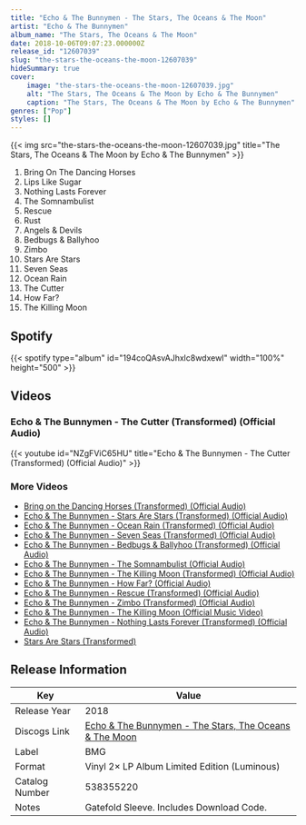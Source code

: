 ```yaml
---
title: "Echo & The Bunnymen - The Stars, The Oceans & The Moon"
artist: "Echo & The Bunnymen"
album_name: "The Stars, The Oceans & The Moon"
date: 2018-10-06T09:07:23.000000Z
release_id: "12607039"
slug: "the-stars-the-oceans-the-moon-12607039"
hideSummary: true
cover:
    image: "the-stars-the-oceans-the-moon-12607039.jpg"
    alt: "The Stars, The Oceans & The Moon by Echo & The Bunnymen"
    caption: "The Stars, The Oceans & The Moon by Echo & The Bunnymen"
genres: ["Pop"]
styles: []
---
```


{{< img src="the-stars-the-oceans-the-moon-12607039.jpg" title="The Stars, The Oceans & The Moon by Echo & The Bunnymen" >}}

<!-- section break -->

1. Bring On The Dancing Horses
2. Lips Like Sugar
3. Nothing Lasts Forever
4. The Somnambulist
5. Rescue
6. Rust
7. Angels & Devils
8. Bedbugs & Ballyhoo
9. Zimbo
10. Stars Are Stars
11. Seven Seas
12. Ocean Rain
13. The Cutter
14. How Far?
15. The Killing Moon

<!-- section break -->


## Spotify
{{< spotify type="album" id="194coQAsvAJhxlc8wdxewI" width="100%" height="500" >}}



## Videos
### Echo & The Bunnymen - The Cutter (Transformed) (Official Audio)
{{< youtube id="NZgFViC65HU" title="Echo & The Bunnymen - The Cutter (Transformed) (Official Audio)" >}}<br>

### More Videos

- [Bring on the Dancing Horses (Transformed) (Official Audio)](https://www.youtube.com/watch?v=nQ1UH7k1G4k)
- [Echo & The Bunnymen - Stars Are Stars (Transformed) (Official Audio)](https://www.youtube.com/watch?v=q5yEmujFPL0)
- [Echo & The Bunnymen - Ocean Rain (Transformed) (Official Audio)](https://www.youtube.com/watch?v=W9g1Pe8Mmqs)
- [Echo & The Bunnymen - Seven Seas (Transformed) (Official Audio)](https://www.youtube.com/watch?v=kwdHv6BZdSI)
- [Echo & The Bunnymen - Bedbugs & Ballyhoo (Transformed) (Official Audio)](https://www.youtube.com/watch?v=5Y5r2g_grkY)
- [Echo & The Bunnymen - The Somnambulist (Official Audio)](https://www.youtube.com/watch?v=8YUsY0HJ7KM)
- [Echo & The Bunnymen - The Killing Moon (Transformed) (Official Audio)](https://www.youtube.com/watch?v=guLsIGCR_6M)
- [Echo & The Bunnymen - How Far? (Official Audio)](https://www.youtube.com/watch?v=yFe16Qv0m1s)
- [Echo & The Bunnymen - Rescue (Transformed) (Official Audio)](https://www.youtube.com/watch?v=OOYIo9WAYKU)
- [Echo & The Bunnymen - Zimbo (Transformed) (Official Audio)](https://www.youtube.com/watch?v=TmqeoKsAt5U)
- [Echo & The Bunnymen - The Killing Moon (Official Music Video)](https://www.youtube.com/watch?v=LWz0JC7afNQ)
- [Echo & The Bunnymen - Nothing Lasts Forever (Transformed) (Official Audio)](https://www.youtube.com/watch?v=i6z4k-6JIsc)
- [Stars Are Stars (Transformed)](https://www.youtube.com/watch?v=ZoHJ7JaTCu0)


## Release Information
|  Key           | Value                                                |
| ---------------| ---------------------------------------------------- |
| Release Year   | 2018                                   |
| Discogs Link   | [Echo & The Bunnymen - The Stars, The Oceans & The Moon](https://www.discogs.com/release/12607039-Echo-The-Bunnymen-The-StarsOceans-The-Moon) |
| Label          | BMG |
| Format         | Vinyl 2× LP Album Limited Edition (Luminous) |
| Catalog Number | 538355220 |
| Notes | Gatefold Sleeve. Includes Download Code. |